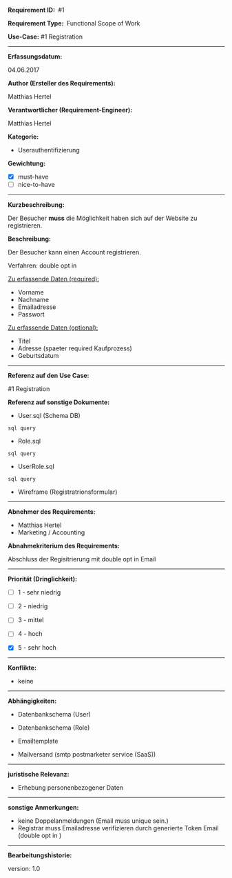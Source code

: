**Requirement ID: ** #1

**Requirement Type: ** Functional Scope of Work

**Use-Case:** #1 Registration

---
**Erfassungsdatum:**

04.06.2017

**Author (Ersteller des Requirements):**

Matthias Hertel

**Verantwortlicher (Requirement-Engineer):**

Matthias Hertel

**Kategorie:**

- Userauthentifizierung

**Gewichtung:**

- [x] must-have
- [ ] nice-to-have

---
**Kurzbeschreibung:**

Der Besucher **muss** die Möglichkeit haben sich auf der Website zu registrieren.

**Beschreibung:**

Der Besucher kann einen Account registrieren.

Verfahren: double opt in

<u>Zu erfassende Daten (required):</u>

- Vorname
- Nachname
- Emailadresse
- Passwort

<u>Zu erfassende Daten (optional):</u>

- Titel
- Adresse (spaeter required Kaufprozess)
- Geburtsdatum


---
**Referenz auf den Use Case:**

#1 Registration

**Referenz auf sonstige Dokumente:**

- User.sql (Schema DB)
```
sql query
```

- Role.sql
```
sql query
```


- UserRole.sql
```
sql query
```

- Wireframe (Registratrionsformular)


---
**Abnehmer des Requirements:**

- Matthias Hertel
- Marketing / Accounting

**Abnahmekriterium des Requirements:**

Abschluss der Regisitrierung mit double opt in Email


---
**Priorität (Dringlichkeit):**


 - [ ] 1 - sehr niedrig
 - [ ] 2 - niedrig
 - [ ] 3 - mittel
 - [ ] 4 - hoch
 - [x] 5 - sehr hoch


---
**Konflikte:**
- keine

---
**Abhängigkeiten:**

- Datenbankschema (User)
- Datenbankschema (Role)

- Emailtemplate
- Mailversand (smtp postmarketer service (SaaS))

---
**juristische Relevanz:**

- Erhebung personenbezogener Daten


---
**sonstige Anmerkungen:**

- keine Doppelanmeldungen (Email muss unique sein.)
- Registrar muss Emailadresse verifizieren durch generierte Token Email (double opt in )

---
**Bearbeitungshistorie:**

version: 1.0
